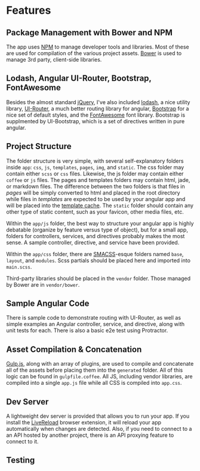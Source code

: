 # Features

## Package Management with Bower and NPM

The app uses [NPM](https://www.npmjs.org/) to manage developer tools and libraries. Most of these are used for compilation of the various project assets. [Bower](http://bower.io) is used to manage 3rd party, client-side libraries.

## Lodash, Angular UI-Router, Bootstrap, FontAwesome

Besides the almost standard [jQuery](), I've also included [lodash](), a nice utility library, [UI-Router](), a much better routing library for angular, [Bootstrap]() for a nice set of default styles, and the [FontAwesome]() font library. Bootstrap is supplmented by UI-Bootstrap, which is a set of directives written in pure angular.

## Project Structure

The folder structure is very simple, with several self-explanatory folders inside `app`: `css`, `js`, `templates`, `pages`, `img`, and `static`. The css folder may contain either `scss` or `css` files. Likewise, the js folder may contain either `coffee` or `js` files. The pages and templates folders may contain html, jade, or markdown files. The difference between the two folders is that files in *pages* will be simply converted to html and placed in the root directory while files in *templates* are expected to be used by your angular app and will be placed into the [template cache](https://docs.angularjs.org/api/ng/service/$templateCache). The `static` folder should contain any other type of static content, such as your favicon, other media files, etc.

Within the `app/js` folder, the best way to structure your angular app is highly debatable (organize by feature versus type of object), but for a small app, folders for controllers, services, and directives probably makes the most sense. A sample controller, directive, and service have been provided.

Within the `app/css` folder, there are [SMACSS](http://smacss.com/)-esque folders named `base`, `layout`, and `modules`. Scss partials should be placed here and imported into `main.scss`.

Third-party libraries should be placed in the `vendor` folder. Those managed by Bower are in `vendor/bower`.

## Sample Angular Code

There is sample code to demonstrate routing with UI-Router, as well as simple examples an Angular controller, service, and directive, along with unit tests for each. There is also a basic e2e test using Protractor.

## Asset Compilation & Concatenation

[Gulp.js](http://gulpjs.com/), along with an array of plugins, are used to compile and concatenate all of the assets before placing them into the `generated` folder. All of this logic can be found in `gulpfile.coffee`. All JS, including vendor libraries, are compiled into a single `app.js` file while all CSS is compiled into `app.css`.

## Dev Server

A lightweight dev server is provided that allows you to run your app. If you install the [LiveReload](https://chrome.google.com/webstore/detail/livereload/jnihajbhpnppcggbcgedagnkighmdlei?hl=en) browser extension, it will reload your app automatically when changes are detected. Also, if you need to connect to a an API hosted by another project, there is an API proxying feature to connect to it.

## Testing
